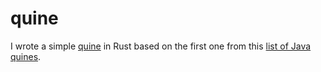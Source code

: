 # quine
I wrote a simple [quine](http://www.nyx.net/~gthompso/quine.htm) in Rust based on the first one from this [list of Java quines](http://www.nyx.net/~gthompso/self_java.txt).
